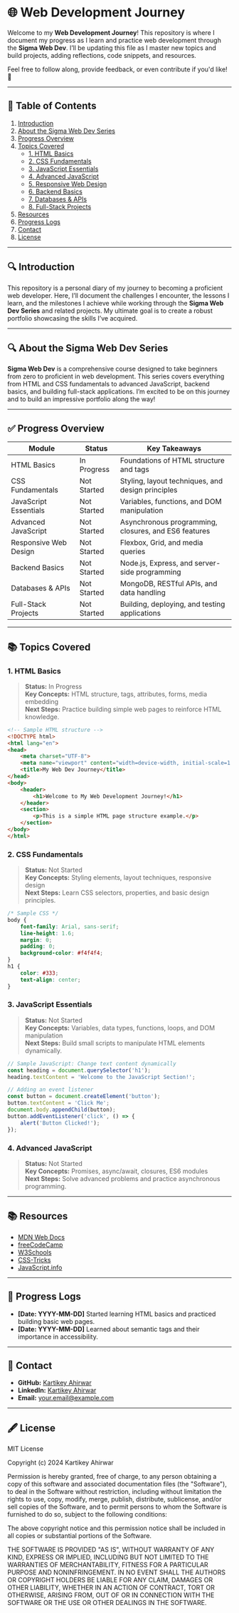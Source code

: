 # 🌐 Web Development Journey

Welcome to my **Web Development Journey**! This repository is where I document my progress as I learn and practice web development through the **Sigma Web Dev**. I’ll be updating this file as I master new topics and build projects, adding reflections, code snippets, and resources.

Feel free to follow along, provide feedback, or even contribute if you'd like! 🚀

---

## 📖 Table of Contents
1. [Introduction](#introduction)
2. [About the Sigma Web Dev Series](#about-the-sigma-web-dev-series)
3. [Progress Overview](#progress-overview)
4. [Topics Covered](#topics-covered)
    - [1. HTML Basics](#1-html-basics)
    - [2. CSS Fundamentals](#2-css-fundamentals)
    - [3. JavaScript Essentials](#3-javascript-essentials)
    - [4. Advanced JavaScript](#4-advanced-javascript)
    - [5. Responsive Web Design](#5-responsive-web-design)
    - [6. Backend Basics](#6-backend-basics)
    - [7. Databases & APIs](#7-databases--apis)
    - [8. Full-Stack Projects](#8-full-stack-projects)
5. [Resources](#resources)
6. [Progress Logs](#progress-logs)
7. [Contact](#contact)
8. [License](#license)

---

## 🔍 Introduction

This repository is a personal diary of my journey to becoming a proficient web developer. Here, I’ll document the challenges I encounter, the lessons I learn, and the milestones I achieve while working through the **Sigma Web Dev Series** and related projects. My ultimate goal is to create a robust portfolio showcasing the skills I’ve acquired.

---

## 🔍 About the Sigma Web Dev Series

**Sigma Web Dev** is a comprehensive course designed to take beginners from zero to proficient in web development. This series covers everything from HTML and CSS fundamentals to advanced JavaScript, backend basics, and building full-stack applications. I’m excited to be on this journey and to build an impressive portfolio along the way!

---

## ✅ Progress Overview

| Module                   | Status       | Key Takeaways |
|--------------------------|--------------|---------------|
| HTML Basics              | In Progress  | Foundations of HTML structure and tags |
| CSS Fundamentals         | Not Started  | Styling, layout techniques, and design principles |
| JavaScript Essentials    | Not Started  | Variables, functions, and DOM manipulation |
| Advanced JavaScript      | Not Started  | Asynchronous programming, closures, and ES6 features |
| Responsive Web Design    | Not Started  | Flexbox, Grid, and media queries |
| Backend Basics           | Not Started  | Node.js, Express, and server-side programming |
| Databases & APIs         | Not Started  | MongoDB, RESTful APIs, and data handling |
| Full-Stack Projects      | Not Started  | Building, deploying, and testing applications |

---

## 📚 Topics Covered

### 1. HTML Basics
> **Status:** In Progress  
> **Key Concepts:** HTML structure, tags, attributes, forms, media embedding  
> **Next Steps:** Practice building simple web pages to reinforce HTML knowledge.

```html
<!-- Sample HTML structure -->
<!DOCTYPE html>
<html lang="en">
<head>
    <meta charset="UTF-8">
    <meta name="viewport" content="width=device-width, initial-scale=1.0">
    <title>My Web Dev Journey</title>
</head>
<body>
    <header>
        <h1>Welcome to My Web Development Journey!</h1>
    </header>
    <section>
        <p>This is a simple HTML page structure example.</p>
    </section>
</body>
</html>
```

### 2. CSS Fundamentals
> **Status:** Not Started  
> **Key Concepts:** Styling elements, layout techniques, responsive design  
> **Next Steps:** Learn CSS selectors, properties, and basic design principles.

```css
/* Sample CSS */
body {
    font-family: Arial, sans-serif;
    line-height: 1.6;
    margin: 0;
    padding: 0;
    background-color: #f4f4f4;
}
h1 {
    color: #333;
    text-align: center;
}
```

### 3. JavaScript Essentials
> **Status:** Not Started  
> **Key Concepts:** Variables, data types, functions, loops, and DOM manipulation  
> **Next Steps:** Build small scripts to manipulate HTML elements dynamically.

```javascript
// Sample JavaScript: Change text content dynamically
const heading = document.querySelector('h1');
heading.textContent = 'Welcome to the JavaScript Section!';

// Adding an event listener
const button = document.createElement('button');
button.textContent = 'Click Me';
document.body.appendChild(button);
button.addEventListener('click', () => {
    alert('Button Clicked!');
});
```

### 4. Advanced JavaScript
> **Status:** Not Started  
> **Key Concepts:** Promises, async/await, closures, ES6 modules  
> **Next Steps:** Solve advanced problems and practice asynchronous programming.

---

## 📚 Resources

- [MDN Web Docs](https://developer.mozilla.org/)
- [freeCodeCamp](https://www.freecodecamp.org/)
- [W3Schools](https://www.w3schools.com/)
- [CSS-Tricks](https://css-tricks.com/)
- [JavaScript.info](https://javascript.info/)

---

## 🔢 Progress Logs

- **[Date: YYYY-MM-DD]** Started learning HTML basics and practiced building basic web pages.  
- **[Date: YYYY-MM-DD]** Learned about semantic tags and their importance in accessibility.

---

## 📢 Contact

- **GitHub:** [Kartikey Ahirwar](https://github.com/yourusername)  
- **LinkedIn:** [Kartikey Ahirwar](https://linkedin.com/in/yourusername)  
- **Email:** your.email@example.com

---

## 🖋️ License

MIT License  

Copyright (c) 2024 Kartikey Ahirwar

Permission is hereby granted, free of charge, to any person obtaining a copy
of this software and associated documentation files (the "Software"), to deal
in the Software without restriction, including without limitation the rights
to use, copy, modify, merge, publish, distribute, sublicense, and/or sell
copies of the Software, and to permit persons to whom the Software is
furnished to do so, subject to the following conditions:

The above copyright notice and this permission notice shall be included in all
copies or substantial portions of the Software.

THE SOFTWARE IS PROVIDED "AS IS", WITHOUT WARRANTY OF ANY KIND, EXPRESS OR
IMPLIED, INCLUDING BUT NOT LIMITED TO THE WARRANTIES OF MERCHANTABILITY,
FITNESS FOR A PARTICULAR PURPOSE AND NONINFRINGEMENT. IN NO EVENT SHALL THE
AUTHORS OR COPYRIGHT HOLDERS BE LIABLE FOR ANY CLAIM, DAMAGES OR OTHER
LIABILITY, WHETHER IN AN ACTION OF CONTRACT, TORT OR OTHERWISE, ARISING FROM,
OUT OF OR IN CONNECTION WITH THE SOFTWARE OR THE USE OR OTHER DEALINGS IN THE
SOFTWARE.
